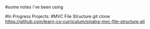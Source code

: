 #some notes i've been using

#In Progress Projects:
#MVC File Structure
git clone https://github.com/learn-co-curriculum/sinatra-mvc-file-structure.git